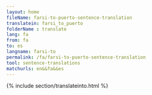 ```yaml
---
layout: home
fileName: farsi-to-puerto-sentence-translation
translatein: farsi_to_puerto
folderName : translate
lang: fa
from: fa
to: es
langname: farsi-to
permalink: /fa/farsi-to-puerto-sentence-translation
tool: sentence-translations
matchurls: en&&fa&&es
---
```

{% include section/translateinto.html %}

